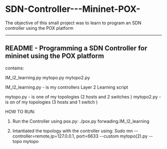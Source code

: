 # SDN-Controller---Mininet-POX-
The objective of this small project was to learn to program an SDN controller using the POX platform

-----------------------------------
README - Programming a SDN Controller for mininet using the POX platform 
-----------------------------------
contains:

IM_l2_learning.py
mytopo.py
mytopo2.py


IM_l2_learning.py  - is my controllers Layer 2 Learning script

mytopo.py - is one of my topologies (2 hosts and 2 switches )
mytopo2.py - is on of my topologies (3 hosts and 1 switch )

HOW TO RUN:
1. Run the Controller using pox.py: 
	./pox.py forwading.IM_l2_learning
	
2. Intantiated the topology with the controller using: 
	Sudo mn --controller=remote,ip=127.0.0.1, port=6633 --custom mytopo(2).py --topo mytopo 


